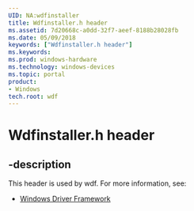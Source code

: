 ```yaml
---
UID: NA:wdfinstaller
title: Wdfinstaller.h header
ms.assetid: 7d20668c-a0dd-32f7-aeef-8188b28028fb
ms.date: 05/09/2018
keywords: ["Wdfinstaller.h header"]
ms.keywords: 
ms.prod: windows-hardware
ms.technology: windows-devices
ms.topic: portal
product:
- Windows
tech.root: wdf
---
```


# Wdfinstaller.h header


## -description


This header is used by wdf. For more information, see:

- [Windows Driver Framework](../_wdf/index.md)
